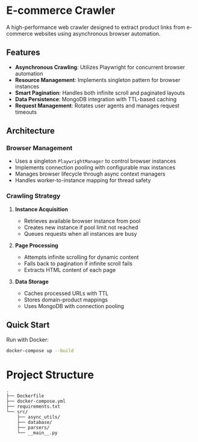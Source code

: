 # E-commerce Crawler

A high-performance web crawler designed to extract product links from e-commerce websites using asynchronous browser automation.

## Features

- **Asynchronous Crawling**: Utilizes Playwright for concurrent browser automation
- **Resource Management**: Implements singleton pattern for browser instances
- **Smart Pagination**: Handles both infinite scroll and paginated layouts
- **Data Persistence**: MongoDB integration with TTL-based caching
- **Request Management**: Rotates user agents and manages request timeouts

## Architecture

### Browser Management
- Uses a singleton `PlaywrightManager` to control browser instances
- Implements connection pooling with configurable max instances
- Manages browser lifecycle through async context managers
- Handles worker-to-instance mapping for thread safety

### Crawling Strategy
1. **Instance Acquisition**
   - Retrieves available browser instance from pool
   - Creates new instance if pool limit not reached
   - Queues requests when all instances are busy

2. **Page Processing**
   - Attempts infinite scrolling for dynamic content
   - Falls back to pagination if infinite scroll fails
   - Extracts HTML content of each page

3. **Data Storage**
   - Caches processed URLs with TTL
   - Stores domain-product mappings
   - Uses MongoDB with connection pooling

## Quick Start
Run with Docker:
```bash
docker-compose up --build
```

# Project Structure
```
.
├── Dockerfile
├── docker-compose.yml
├── requirements.txt
└── src/
    ├── async_utils/
    ├── database/
    ├── parsers/
    └── __main__.py
```